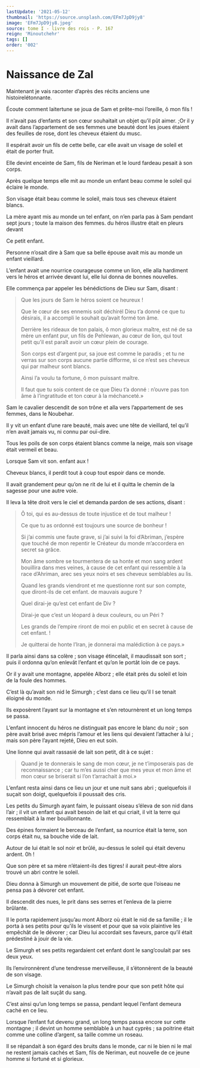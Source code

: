 ```yaml
---
lastUpdate: '2021-05-12'
thumbnail: 'https://source.unsplash.com/EFm7JpD9jy8'
image: 'EFm7JpD9jy8.jpeg'
source: tome I - livre des rois - P. 167
reign: 'Minoutchehr'
tags: []
order: '002'
---
```


# Naissance de Zal

Maintenant je vais raconter d’après des récits anciens une histoirelétonnante.

Écoute comment laitertune se joua de Sam et prête-moi l’oreille, ô mon fils !

Il n’avait pas d’enfants et son cœur souhaitait un objet qu’il pût aimer. ;Or il y avait dans l’appartement de ses femmes une beauté dont les joues étaient des feuilles de rose, dont les cheveux étaient du musc.

Il espérait avoir un fils de cette belle, car elle avait un visage de soleil et était de porter fruit.

Elle devint enceinte de Sam, fils de Neriman et le lourd fardeau pesait à son corps.

Après quelque temps elle mit au monde un enfant beau comme le soleil qui éclaire le monde.

Son visage était beau comme le soleil, mais tous ses cheveux étaient blancs.

La mère ayant mis au monde un tel enfant, on n’en parla pas à Sam pendant sept jours ; toute la maison des femmes. du héros illustre était en pleurs devant

Ce petit enfant.

Personne n’osait dire à Sam que sa belle épouse avait mis au monde un enfant vieillard.

L’enfant avait une nourrice courageuse comme un lion, elle alla hardiment vers le héros et arrivée devant lui, elle lui donna de bonnes nouvelles.

Elle commença par appeler les bénédictions de Dieu sur Sam, disant :

> Que les jours de Sam le héros soient ce heureux !
>
> Que le cœur de ses ennemis soit déchirél Dieu t’a donné ce que tu désirais, il a accompli le souhait qu’avait formé ton âme.
>
> Derrière les rideaux de ton palais, ô mon glorieux maître, est né de sa mère un enfant pur, un fils de Pehlewan, au cœur de lion, qui tout petit qu’il est paraît avoir un cœur plein de courage.
>
> Son corps est d’argent pur, sa joue est comme le paradis ; et tu ne verras sur son corps aucune partie difforme, si ce n’est ses cheveux qui par malheur sont blancs.
>
> Ainsi l’a voulu ta fortune, ô mon puissant maître.
>
> Il faut que tu sois content de ce que Dieu t’a donné : n’ouvre pas ton âme à l’ingratitude et ton cœur à la méchanceté.»

Sam le cavalier descendit de son trône et alla vers l’appartement de ses femmes, dans le Noubehar.

Il y vit un enfant d’une rare beauté, mais avec une tête de vieillard, tel qu’il n’en avait jamais vu, ni connu par ouï-dire.

Tous les poils de son corps étaient blancs comme la neige, mais son visage était vermeil et beau.

Lorsque Sam vit son. enfant aux !

Cheveux blancs, il perdit tout à coup tout espoir dans ce monde.

Il avait grandement peur qu’on ne rit de lui et il quitta le chemin de la sagesse pour une autre voie.

Il leva la tête droit vers le ciel et demanda pardon de ses actions, disant :

> Ô toi, qui es au-dessus de toute injustice et de tout malheur !
>
> Ce que tu as ordonné est toujours une source de bonheur !
>
> Si j’ai commis une faute grave, si j’ai suivi la foi d’Abriman, j’espère que touché de mon repentir le Créateur du monde m’accordera en secret sa grâce.
>
> Mon âme sombre se tourmentera de sa honte et mon sang ardent bouillira dans mes veines, à cause de cet enfant qui ressemble à la race d’Ahriman, arec ses yeux noirs et ses cheveux semblables au lis.
>
> Quand les grands viendront et me questionne ront sur son compte, que diront-ils de cet enfant. de mauvais augure ?
>
> Quel dirai-je qu’est cet enfant de Div ?
>
> Dirai-je que c’est un léopard à deux couleurs, ou un Péri ?
>
> Les grands de l’empire riront de moi en public et en secret à cause de cet enfant. !
>
> Je quitterai de honte l’Iran, je donnerai ma malédiction à ce pays.»

Il parla ainsi dans sa colère ; son visage étincelait, il maudissait son sort ; puis il ordonna qu’on enlevât l’enfant et qu’on le portât loin de ce pays.

Or il y avait une montagne, appelée Alborz ; elle était près du soleil et loin de la foule des hommes.

C’est là qu’avait son nid le Simurgh ; c’est dans ce lieu qu’il l
se tenait éloigné du monde.

Ils exposèrent l’ayant sur la montagne et s’en retournèrent et un long temps se passa.

L’enfant innocent du héros ne distinguait pas encore le blanc du noir ; son père avait brisé avec mépris l’amour et les liens qui devaient l’attacher à lui ; mais son père l’ayant rejeté, Dieu en eut soin.

Une lionne qui avait rassasié de lait son petit, dit à ce sujet :

> Quand je te donnerais le sang de mon cœur, je ne t’imposerais pas de reconnaissance ; car tu m’es aussi cher que mes yeux et mon âme et mon cœur se briserait si l’on t’arrachait à moi.»

L’enfant resta ainsi dans ce lieu un jour et une nuit sans abri ; quelquefois il suçait son doigt, quelquefois il poussait des cris.

Les petits du Simurgh ayant faim, le puissant oiseau s’éleva de son nid dans l’air ; il vit un enfant qui avait besoin de lait et qui criait, il vit la terre qui ressemblait à la mer bouillonnante.

Des épines formaient le berceau de l’enfant, sa nourrice était la terre, son corps était nu, sa bouche vide de lait.

Autour de lui était le sol noir et brûlé, au-dessus le soleil qui était devenu ardent.
0h !

Que son père et sa mère n’étaient-ils des tigres!
il aurait peut-être alors trouvé un abri contre le soleil.

Dieu donna à Simurgh un mouvement de pitié, de sorte que l’oiseau ne pensa pas à dévorer cet enfant.

Il descendit des nues, le prit dans ses serres et l’enleva de la pierre brûlante.

Il le porta rapidement jusqu’au mont Alborz où était le nid de sa famille ; il le porta à ses petits pour qu’ils le vissent et pour que sa voix plaintive les empêchât de le dévorer ; car Dieu lui accordait ses faveurs, parce qu’il était prédestiné à jouir de la vie.

Le Simurgh et ses petits regardaient cet enfant dont le sang’coulait par ses deux yeux.

Ils l’environnèrent d’une tendresse merveilleuse, il s’étonnèrent de la beauté de son visage.

Le Simurgh choisit la venaison la plus tendre pour que son petit hôte qui n’avait pas de lait suçât du sang.

C’est ainsi qu’un long temps se passa, pendant lequel l’enfant demeura caché en ce lieu.

Lorsque l’enfant fut devenu grand, un long temps passa encore sur cette montagne ; il devint un homme semblable à un haut cyprès ; sa poitrine était comme une colline d’argent, sa taille comme un roseau.

Il se répandait à son égard des bruits dans le monde, car ni le bien ni le mal ne restent jamais cachés et Sam, fils de Neriman, eut nouvelle de ce jeune homme si fortuné et si glorieux.

